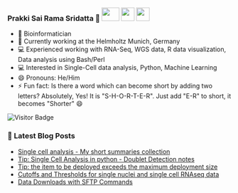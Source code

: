 ### Prakki Sai Rama Sridatta 👋 [<img src="https://img.shields.io/badge/-blue?style=flat-square&logo=Linkedin&logoColor=white&link=https://www.linkedin.com/in/prakki-sai-rama-sridatta-data" width="40" height="30">](https://www.linkedin.com/in/prakki-sai-rama-sridatta-data/) [<img src="https://upload.wikimedia.org/wikipedia/commons/thumb/6/6f/Logo_of_Twitter.svg/1920px-Logo_of_Twitter.svg.png" width="30" height="30">](https://twitter.com/Prakki_Rama) [<img src="https://www.blogger.com/img/logo_blogger_40px.png" width="30" height="30">](https://asearchforsolutions.blogspot.com/)


- 🔭 Bioinformatician
- 🌱 Currently working at the Helmholtz Munich, Germany
- 💻 Experienced working with RNA-Seq, WGS data, R data visualization, Data analysis using Bash/Perl
- 💻 Interested in Single-Cell data analysis, Python, Machine Learning
- 😄 Pronouns: He/Him
- ⚡ Fun fact: Is there a word which can become short by adding two letters? Absolutely, Yes! It is "S-H-O-R-T-E-R". Just add "E-R" to short, it becomes "Shorter" 😄

![Visitor Badge](https://visitor-badge.laobi.icu/badge?page_id=ramadatta.ramdatta)


### 📕 Latest Blog Posts
<!-- BLOG-POST-LIST:START -->
- [Single cell analysis - My short summaries collection](https://asearchforsolutions.blogspot.com/2024/01/single-cell-analysis-my-short-summary.html)
- [Tip: Single Cell Analysis in python - Doublet Detection notes](https://asearchforsolutions.blogspot.com/2023/12/single-cell-analysis-in-python-doublet.html)
- [Tip: the item to be deployed exceeds the maximum deployment size](https://asearchforsolutions.blogspot.com/2023/12/tip-item-to-be-deployed-exceeds-maximum.html)
- [Cutoffs and Thresholds for single nuclei and single cell RNAseq data](https://asearchforsolutions.blogspot.com/2023/11/cutoffs-and-thresholds-for-single.html)
- [Data Downloads with SFTP Commands](https://asearchforsolutions.blogspot.com/2023/11/data-downloads-with-sftp-commands.html)
<!-- BLOG-POST-LIST:END -->
